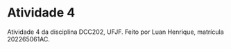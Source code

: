 # Atividade 4

Atividade 4 da disciplina DCC202, UFJF.
Feito por Luan Henrique, matrícula 202265061AC.